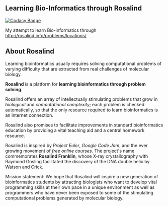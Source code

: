 ## Learning Bio-Informatics through Rosalind

[![Codacy Badge](https://api.codacy.com/project/badge/Grade/acd52f6fa3af452fbcd87aad01bdd2d9)](https://app.codacy.com/app/BurnerB/Bio-Informatics?utm_source=github.com&utm_medium=referral&utm_content=BurnerB/Bio-Informatics&utm_campaign=Badge_Grade_Dashboard)

My attempt to learn Bio-informatics through http://rosalind.info/problems/locations/

## About Rosalind
Learning bioinformatics usually requires solving computational problems of varying difficulty that are extracted from real challenges of molecular biology.

**Rosalind** is a platform for **learning bioinformatics through problem solving**.

Rosalind offers an array of intellectually stimulating problems that grow in _biological_ and _computational complexity_; each problem is checked automatically, so that the only resource required to learn bioinformatics is an internet connection.

Rosalind also promises to facilitate improvements in standard bioinformatics education by providing a vital teaching aid and a central homework resource.

Rosalind is inspired by _Project Euler_, _Google Code Jam_, and the ever growing movement of _free online courses_. The project's name commemorates **Rosalind Franklin**, whose X-ray crystallography with Raymond Gosling facilitated the discovery of the DNA double helix by Watson and Crick.

Mission statement: We hope that Rosalind will inspire a new generation of bioinformatics students by attracting biologists who want to develop vital programming skills at their own pace in a unique environment as well as programmers who have never been exposed to some of the stimulating computational problems generated by molecular biology.

